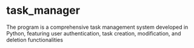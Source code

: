 # task_manager
The program is a comprehensive task management system developed in Python, featuring user authentication, task creation, modification, and deletion functionalities
